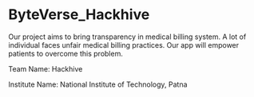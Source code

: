 # ByteVerse_Hackhive
Our project aims to bring transparency
in medical billing system. A lot of individual faces unfair medical
billing practices. Our app will empower patients to overcome this
problem.

Team Name: Hackhive

Institute Name: National Institute of Technology, Patna
